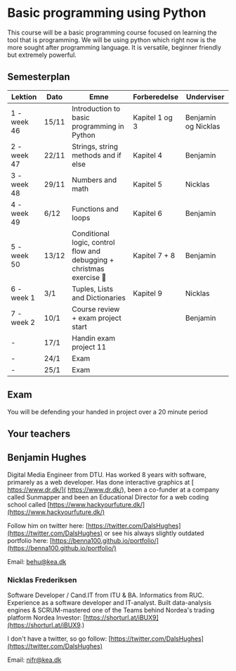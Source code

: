 # Basic programming using Python

This course will be a basic programming course focused on learning the tool that is programming. We will be using python which right now is the more sought after programming language. It is versatile, beginner friendly but extremely powerful. 



## Semesterplan



| Lektion     | Dato  | Emne                                                         | Forberedelse   | Underviser          |
| ----------- | ----- | ------------------------------------------------------------ | -------------- | ------------------- |
| 1 - week 46 | 15/11 | Introduction to basic programming in Python                  | Kapitel 1 og 3 | Benjamin og Nicklas |
| 2 - week 47 | 22/11 | Strings, string methods and if else                          | Kapitel 4      | Benjamin            |
| 3 - week 48 | 29/11 | Numbers and math                                             | Kapitel 5      | Nicklas             |
| 4 - week 49 | 6/12  | Functions and loops                                          | Kapitel 6      | Benjamin            |
| 5 - week 50 | 13/12 | Conditional logic, control flow and debugging + christmas exercise 🎅 | Kapitel 7 + 8  | Benjamin            |
| 6 - week 1  | 3/1   | Tuples, Lists and Dictionaries                               | Kapitel 9      | Nicklas             |
| 7 - week 2  | 10/1  | Course review + exam project start                           |                | Benjamin            |
| -           | 17/1  | Handin exam project 11                                       |                |                     |
| -           | 24/1  | Exam                                                         |                |                     |
| -           | 25/1  | Exam                                                         |                |                     |



## Exam

You will be defending your handed in project over a 20 minute period



## Your teachers



## Benjamin Hughes

Digital Media Engineer from DTU. Has worked 8 years with software, primarely as a web developer. Has done interactive graphics at [ https://www.dr.dk/]( https://www.dr.dk/), been a co-funder at a company called Sunmapper and been an Educational Director for a web coding school called [https://www.hackyourfuture.dk/](https://www.hackyourfuture.dk/)

Follow him on twitter here: [https://twitter.com/DalsHughes](https://twitter.com/DalsHughes) or see his always slightly outdated portfolio here: [https://benna100.github.io/portfolio/](https://benna100.github.io/portfolio/)

Email: behu@kea.dk



### Nicklas Frederiksen

Software Developer / Cand.IT from ITU & BA. Informatics from RUC. Experience as a software developer and IT-analyst. Built data-analysis engines & SCRUM-mastered one of the Teams behind Nordea's trading platform Nordea Investor: [https://shorturl.at/iBUX9](https://shorturl.at/iBUX9.)

I don't have a twitter, so go follow: [https://twitter.com/DalsHughes](https://twitter.com/DalsHughes)

Email: nifr@kea.dk

